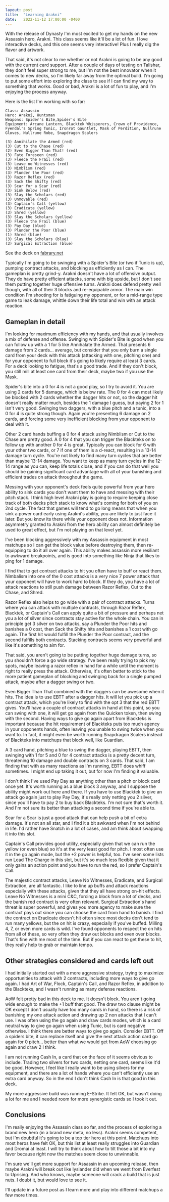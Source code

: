 ```yaml
---
layout: post
title:  "Learning Arakni" 
date:   2022-11-12 17:00:00 -0400
---
```


With the release of Dynasty I'm most excited to get my hands on the new Assassin hero, Arakni. This class seems like it'll be a lot of fun. I love interactive decks, and this one seems very interactive! Plus I really dig the flavor and artwork.

That said, it's not clear to me whether or not Arakni is going to be any good with the current card support. After a couple of days of testing on Talishar, they don't feel super strong to me, but I'm not the best innovator when it comes to new decks, so I'm likely far away from the optimal build. I'm going to put some effort into exploring the class to see if I can find my way to something that works. Good or bad, Arakni is a lot of fun to play, and I'm enjoying the process anyway.

Here is the list I'm working with so far: 

```
Class: Assassin
Hero: Arakni, Huntsman
Weapons: Spider's Bite,Spider's Bite
Equipment: Arcane Lantern, Blacktek Whisperers, Crown of Providence, Fyendal's Spring Tunic, Ironrot Gauntlet, Mask of Perdition, Nullrune Gloves, Nullrune Robe, Snapdragon Scalers

(3) Annihilate the Armed (red)
(3) Cut to the Chase (red)
(2) Even Bigger Than That! (red)
(3) Fate Foreseen (red)
(3) Fleece the Frail (red)
(3) Leave no Witnesses (red)
(3) Nimblism (red)
(3) Plunder the Poor (red)
(3) Razor Reflex (red)
(3) Sack the Shifty (red)
(3) Scar for a Scar (red)
(3) Sink Below (red)
(3) Slay the Scholars (red)
(3) Unmovable (red)
(3) Captain's Call (yellow)
(3) Eradicate (yellow)
(3) Shred (yellow)
(3) Slay the Scholars (yellow)
(3) Fleece the Frail (blue)
(3) Pay Day (blue)
(3) Plunder the Poor (blue)
(1) Shred (blue)
(3) Slay the Scholars (blue)
(3) Surgical Extraction (blue)
```
See the deck on [fabrary.net](https://fabrary.net/decks/01GHJ7G3V2MZPD8N8JE0P8FW3D)

Typically I'm going to be swinging with a Spider's Bite (or two if Tunic is up), pumping contract attacks, and blocking as efficiently as I can. The gameplan is pretty grind-y. Arakni doesn't have a lot of offensive output. They do have pretty efficient attacks, some with big upside, but I don't see them putting together huge offensive turns. Arakni does defend pretty well though, with all of their 3 blocks and re-equipable armor. The main win condition I'm shooting for is fatiguing my opponent, or for a mid-range type game to leak damage, whittle down their life total and win with an attack reaction. 

## Gameplan in detail

I'm looking for maximum efficiency with my hands, and that usually involves a mix of defense and offense.  Swinging with Spider's Bite is good when you can follow up with a 1 for 5 like Annihalate the Armed. That presents 6 damage from 2 cards... average, but consider that you only burn a single card from your deck with this attack (attacking with one, pitching one) and for your opponent to full block it's going to likely require at least 3 cards. For a deck looking to fatigue, that's a good trade. And if they don't block, you still mill at least one card from their deck, maybe two if you use the Mask. 

Spider's bite into a 0 for 4 is not a good play, so I try to avoid it. You are using 2 cards for 5 damage, which is below rate. The 0 for 4 can most likely be blocked with 2 cards whether the dagger hits or not, so the dagger hit doesn't really matter much, besides the 1 damage I guess, but paying 2 for 1 isn't very good. Swinging two daggers, with a blue pitch and a tunic, into a 0 for 4 is quite strong though. Again you're presenting 6 damage on 2 cards, and forcing some very inefficient blocking from your opponent to deal with it.  

Other 2 card hands buffing a 0 for 4 attack using Nimblism or Cut to the Chase are pretty good. A 0 for 4 that you can trigger the Blackteks on to follow up with another 0 for 4 is great. Typically you can block for 6 with your other two cards, or 7 if one of them is a d-react, resulting in a 13-14 damage turn cycle. You're not likely to find many turn cycles that are better than maybe 13-14 damage. You want to keep as many turn cycles in the 12-14 range as you can, keep life totals close, and if you can do that well you should be gaining significant card advantage with all of your banishing and efficient trades on attack throughout the game. 

Messing with your opponent's deck feels quite powerful from your hero ability to sink cards you don't want them to have and messing with their pitch stack. I think high level Arakni play is going to require keeping close track of both decks pitch stack to know what's coming for both of you on 2nd cycle. The fact that games will tend to go long means that when you sink a power card early using Arakni's ability, you are likely to just face it later. But you know its there while your opponent does not. Information asymmetry granted to Arakni from the hero ability can almost definitely be used to great effect, but I'm not playing on that level yet. 

I've been blocking aggressively with my Assassin equipment in most matchups so I can get the block value before destroying them, then re-equipping to do it all over again. This ability makes assassin more resiliant to awkward breakpoints, and is good into something like Ninja that likes to ping for 1 damage. 

I find that to get contract attacks to hit you often have to buff or react them. Nimbalism into one of the 0 cost attacks is a very nice 7 power attack that your opponent will have to work hard to block. If they do, you have a lot of attack reactions to still push damage between Razor Reflex, Cut to the Chase, and Shred. 

Razor Reflex also helps to go wide with a pair of contract attacks. Turns where you can attack with multiple contracts, through Razor Reflex, Blacktek, or Captain's Call can apply quite a bit of pressure and perhaps net you a lot of silver since contracts stay active for the whole chain. You can in principle get 3 silver on two attacks, say a Plunder the Poor hits and banishes a 0 cost, then Sack the Shifty hits and banishes a 1 cost with go again. The first hit would fulfill the Plunder the Poor contract, and the second fulfills both contracts. Stacking contracts seems very powerful and like it's something to aim for. 

That said, you aren't going to be putting together huge damage turns, so you shouldn't force a go wide strategy. I've been really trying to pick my spots, maybe leaving a razor reflex in hand for a while until the moment is right to really press the attack. Otherwise, it's often better to stick to the more patient gameplan of blocking and swinging back for a single pumped attack, maybe after a dagger swing or two.

Even Bigger Than That combined with the daggers can be awesome when it hits. The idea is to use EBTT after a dagger hits. It will let you pick up a contract attack, which you're likely to find with the opt 3 that the red EBTT gives. You'll have a couple of contract attacks in hand at this point, so you can swing with one, it will get go again from the Quicken token, then swing with the second. Having ways to give go again apart from Blackteks is important because the hit requirement of Blackteks puts too much agency in your opponents hands, often leaving you unable to swing twice when you want to. In fact, it might even be worth running Snapdragon Scalers instead of Blackteks into matchups that block well, like Guardian. 

A 3 card hand, pitching a blue to swing the dagger, playing EBTT, then swinging with 1 for 5 and 0 for 4 contract attacks is a pretty decent turn, threatening 10 damage and double contracts on 3 cards. That said, I am finding that with as many reactions as I'm running, EBTT does whiff sometimes. I might end up taking it out, but for now I'm finding it valuable.

I don't think I've used Pay Day as anything other than a pitch or block card once yet. It's worth running as a blue block 3 anyway, and I suppose the ability might work out here and there. If you have to use Blacktek to give an attack go again just to play Pay Day, it's really only netting you 2 silver, since you'll have to pay 2 to buy back Blackteks. I'm not sure that's worth it. And I'm not sure its better than attacking a second time if you're able to. 

Scar for a Scar is just a good attack that can help push a bit of extra damage. It's not an all star, and I find it a bit awkward when I'm not behind in life. I'd rather have Snatch in a lot of cases, and am think about swapping it into this slot.

Captain's Call provides good utility, especially given that we can run the yellow (or even blue) so it's at the very least good for pitch. I most often use it in the go again mode, but the +2 power is helpful, too. I've seen some lists run Lead The Charge in this slot, but it's so much less flexible given that it only gains an action point and you have to run the red, so I prefer Captain's Call.

The majestic contract attacks, Leave No Witnesses, Eradicate, and Surgical Extraction, are all fantastic. I like to line up buffs and attack reactions especially with these attacks, given that they all have strong on-hit effects. Leave No Witnesses is a mini C&C, forcing a block from a lot of decks, and the banish red contract is very often relevant. Surgical Extraction's hand threat is super powerful, and gives you more agency to make sure the contract pays out since you can choose the card from hand to banish. I find the contract on Eradicate doesn't hit often since most decks don't tend to run many yellows, but the on hit is crazy, especially if you've buffed. Milling 4, 7, or even more cards is wild. I've found opponents to respect the on hits from all of these, so very often they draw out blocks and even over blocks. That's fine with me most of the time. But if you can react to get these to hit, they really help to grab or maintain tempo. 

## Other strategies considered and cards left out

I had initially started out with a more aggressive strategy, trying to maximize opportunities to attack with 2 contracts, including more ways to give go again. I had Art of War, Flock, Captain's Call, and Razor Reflex, in addition to the Blackteks, and I wasn't running as many defense reactions. 

AoW felt pretty bad in this deck to me. It doesn't block. You aren't going wide enough to make the +1 buff that good. The draw two clause might be OK except I don't usually have too many cards in hand, so there is a risk of banishing my one attack action and drawing up 2 non attacks that I can't use. I was often using the go again and draw cards modes, which is a card neutral way to give go again when using Tunic, but is card negative otherwise. I think there are better ways to give go again. Consider EBTT. Off a spiders bite, it can replace itself and give the next attack action card go again for 0 pitch... better than what we would get from AoW choosing go again and draw 2 I think.

I am not running Cash In, a card that on the face of it seems obvious to include. Trading two silvers for two cards, netting one card, seems like it'd be good. However, I feel like I really want to be using silvers for my equipment, and there are a lot of hands where you can't efficiently use an extra card anyway. So in the end I don't think Cash In is that good in this deck.

My more aggressive build was running E-Strike. It felt OK, but wasn't doing a lot for me and I needed room for more synergistic cards so I took it out.

## Conclusions

I'm really enjoying the Assassin class so far, and the process of exploring a brand new hero (in a brand new meta, no less). Arakni seems competent, but I'm doubtful it's going to be a top tier hero at this point. Matchups into most heros have felt OK, but this list at least really struggles into Guardian and Dromai at least. I will try to think about how to tilt those a bit into my favor because right now the matches seem close to unwinnable.

I'm sure we'll get more support for Assassin in an upcoming release, then maybe Arakni will break out like Iyslander did when we went from Everfest to Uprising. And who knows, maybe someone will crack a build that is just nuts. I doubt it, but would love to see it.

I'll update in a future post as I learn more and play into different matchups a few more times. 
